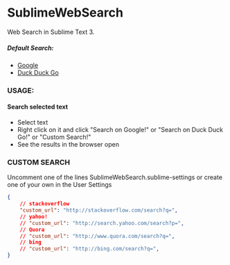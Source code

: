 SublimeWebSearch
================

Web Search in Sublime Text 3.

##### Default Search: #####
* [Google](http://google.com)
* [Duck Duck Go](https://duckduckgo.com/)


### USAGE: ###

#### Search selected text ####
* Select text
* Right click on it and click "Search on Google!" or "Search on Duck Duck Go!" or "Custom Search!"
* See the results in the browser open

### CUSTOM SEARCH ###

Uncomment one of the lines SublimeWebSearch.sublime-settings
or create one of your own in the User Settings

```JSON
{
    // stackoverflow
    "custom_url": "http://stackoverflow.com/search?q=",
    // yahoo!
    // "custom_url": "http://search.yahoo.com/search?p=",
    // Quora
    // "custom_url": "http://www.quora.com/search?q=",
    // bing
    // "custom_url": "http://bing.com/search?q=",
}
```
